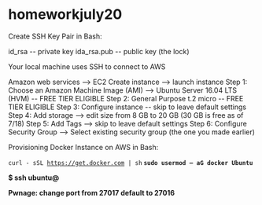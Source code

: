 # homeworkjuly20

Create SSH Key Pair in Bash:

id_rsa -- private key
ida_rsa.pub -- public key (the lock)

Your local machine uses SSH to connect to AWS

Amazon web services --> EC2
Create instance --> launch instance
Step 1: Choose an Amazon Machine Image (AMI) --> Ubuntu Server 16.04 LTS (HVM) -- FREE TIER ELIGIBLE
Step 2: General Purpose t.2 micro -- FREE TIER ELIGIBLE
Step 3: Configure instance -- skip to leave default settings
Step 4: Add storage --> edit size from 8 GB to 20 GB (30 GB is free as of 7/18)
Step 5: Add Tags --> skip to leave default settings
Step 6: Configure Security Group --> Select existing security group (the one you made earlier)

Provisioning Docker Instance on AWS in Bash:

<code>curl - sSL https://get.docker.com | sh</code><b>
<code>sudo usermod – aG docker Ubuntu</code>

$ ssh ubuntu@<IP>


Pwnage: change port from 27017 default to 27016

